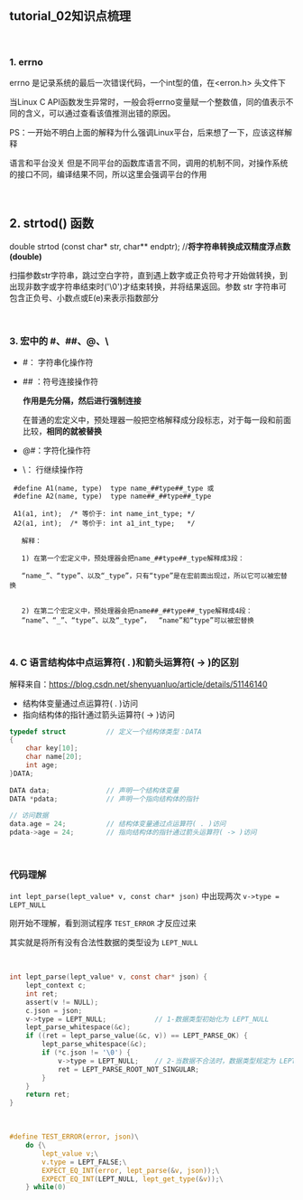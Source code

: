 ## tutorial_02知识点梳理

<br />

### 1. errno

errno 是记录系统的最后一次错误代码，一个int型的值，在\<erron.h\> 头文件下

当Linux C API函数发生异常时，一般会将errno变量赋一个整数值，同的值表示不同的含义，可以通过查看该值推测出错的原因。

PS：一开始不明白上面的解释为什么强调Linux平台，后来想了一下，应该这样解释

语言和平台没关  但是不同平台的函数库语言不同，调用的机制不同，对操作系统的接口不同，编译结果不同，所以这里会强调平台的作用

<br />

## 2. strtod() 函数

double strtod (const char* str, char** endptr);   //**将字符串转换成双精度浮点数(double)**

扫描参数str字符串，跳过空白字符，直到遇上数字或正负符号才开始做转换，到出现非数字或字符串结束时('\0')才结束转换，并将结果返回。参数 str 字符串可包含正负号、小数点或E(e)来表示指数部分

<br />

### 3. 宏中的 #、##、@、\

- \#： 字符串化操作符

- \#\# ：符号连接操作符

  **作用是先分隔，然后进行强制连接**

  在普通的宏定义中，预处理器一般把空格解释成分段标志，对于每一段和前面比较，**相同的就被替换**

- @\#：字符化操作符

- \： 行继续操作符

```
 #define A1(name, type)  type name_##type##_type 或
 #define A2(name, type)  type name##_##type##_type

 A1(a1, int);  /* 等价于: int name_int_type; */
 A2(a1, int);  /* 等价于: int a1_int_type;   */

   解释：

   1) 在第一个宏定义中，预处理器会把name_##type##_type解释成3段：

   “name_”、“type”、以及“_type”，只有“type”是在宏前面出现过，所以它可以被宏替换


   2) 在第二个宏定义中，预处理器会把name##_##type##_type解释成4段：
   “name”、“_”、“type”、以及“_type”，  “name”和“type”可以被宏替换

```

<br />

### 4. C 语言结构体中点运算符( . )和箭头运算符( -> )的区别

解释来自：https://blog.csdn.net/shenyuanluo/article/details/51146140

- 结构体变量通过点运算符( . )访问
- 指向结构体的指针通过箭头运算符( -> )访问

```c
typedef struct          // 定义一个结构体类型：DATA
{
    char key[10];      
    char name[20];   
    int age;          
}DATA;
    
DATA data;              // 声明一个结构体变量
DATA *pdata;            // 声明一个指向结构体的指针
    
// 访问数据
data.age = 24;          // 结构体变量通过点运算符( . )访问
pdata->age = 24;        // 指向结构体的指针通过箭头运算符( -> )访问

```

<br />

### 代码理解

`int lept_parse(lept_value* v, const char* json)` 中出现两次 `v->type = LEPT_NULL`

刚开始不理解，看到测试程序 `TEST_ERROR` 才反应过来

其实就是将所有没有合法性数据的类型设为 `LEPT_NULL `

<br />

```c
int lept_parse(lept_value* v, const char* json) {
    lept_context c;
    int ret;   
    assert(v != NULL);
    c.json = json;
    v->type = LEPT_NULL;            // 1-数据类型初始化为 LEPT_NULL 
    lept_parse_whitespace(&c);                           
    if ((ret = lept_parse_value(&c, v)) == LEPT_PARSE_OK) {  
        lept_parse_whitespace(&c);
        if (*c.json != '\0') {
            v->type = LEPT_NULL;    // 2-当数据不合法时，数据类型规定为 LEPT_NULL
            ret = LEPT_PARSE_ROOT_NOT_SINGULAR;
        }
    }
    return ret;
}
```

<br />

```c
#define TEST_ERROR(error, json)\
    do {\
        lept_value v;\
        v.type = LEPT_FALSE;\
        EXPECT_EQ_INT(error, lept_parse(&v, json));\
        EXPECT_EQ_INT(LEPT_NULL, lept_get_type(&v));\
    } while(0)
```